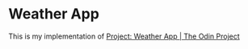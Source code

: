 # Weather App

This is my implementation of [Project: Weather App | The Odin Project](https://www.theodinproject.com/lessons/node-path-javascript-weather-app)
